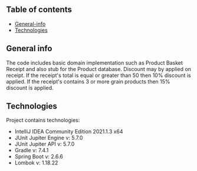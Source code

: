 ## Table of contents

* [General-info](#general-info)
* [Technologies]($technologies)



## General info

The code includes basic domain implementation such as Product Basket Receipt and also stub for the Product database.
Discount may by applied on receipt. If the receipt's total is equal or greater than 50 then 10% discount is applied.
If the receipt's contains 3 or more grain products then 15% discount is applied.

## Technologies

Project contains technologies:
* IntelliJ IDEA Community Edition 2021.1.3 x64
* JUnit Jupiter Engine v: 5.7.0
* JUnit Jupiter API v: 5.7.0
* Gradle v: 7.4.1
* Spring Boot v: 2.6.6
* Lombok v: 1.18.22
